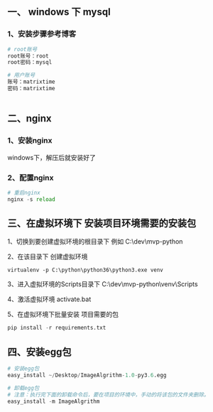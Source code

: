 ## 一、 windows 下 mysql 

### 1、安装步骤参考博客

[安装步骤参考博客]: https://blog.csdn.net/believesoul/article/details/79323530

[下载地址]: https://dev.mysql.com/downloads/windows/installer/5.7.html



```python
# root账号
root账号：root
root密码：mysql

# 用户账号
账号：matrixtime
密码：matrixtime



```





## 二、nginx

### 1、安装nginx

[下载地址]: https://nginx.org/en/download.html
[安装参考]: https://blog.csdn.net/zhouzhiwengang/article/details/69055184

windows下，解压后就安装好了

### 2、配置nginx

```python
# 重启nginx
nginx -s reload
```





## 三、在虚拟环境下  安装项目环境需要的安装包

1、切换到要创建虚拟环境的根目录下  例如 C:\dev\mvp-python

2、在该目录下 创建虚拟环境  

```
virtualenv -p C:\python\python36\python3.exe venv
```

3、进入虚拟环境的Scripts目录下     C:\dev\mvp-python\venv\Scripts 

4、激活虚拟环境  activate.bat

5、在虚拟环境下批量安装 项目需要的包

```python
pip install -r requirements.txt
```





## 四、安装egg包

```python
# 安装egg包
easy_install ~/Desktop/ImageAlgrithm-1.0-py3.6.egg 

# 卸载egg包
# 注意：执行完下面的卸载命令后，要在项目的环境中，手动的将该包的文件夹删除。
easy_install -m ImageAlgrithm

```
